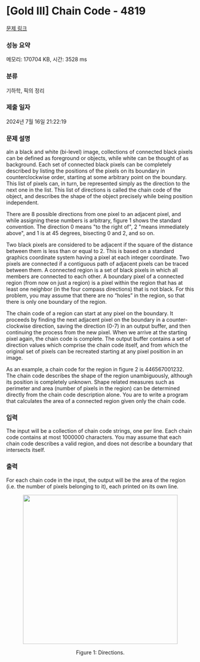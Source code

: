 # [Gold III] Chain Code - 4819 

[문제 링크](https://www.acmicpc.net/problem/4819) 

### 성능 요약

메모리: 170704 KB, 시간: 3528 ms

### 분류

기하학, 픽의 정리

### 제출 일자

2024년 7월 16일 21:22:19

### 문제 설명

<p>aIn a black and white (bi-level) image, collections of connected black pixels can be defined as foreground or objects, while white can be thought of as background. Each set of connected black pixels can be completely described by listing the positions of the pixels on its boundary in counterclockwise order, starting at some arbitrary point on the boundary. This list of pixels can, in turn, be represented simply as the direction to the next one in the list. This list of directions is called the chain code of the object, and describes the shape of the object precisely while being position independent.</p>

<p>There are 8 possible directions from one pixel to an adjacent pixel, and while assigning these numbers is arbitrary, figure 1 shows the standard convention. The direction 0 means "to the right of", 2 "means immediately above", and 1 is at 45 degrees, bisecting 0 and 2, and so on.</p>

<p>Two black pixels are considered to be adjacent if the square of the distance between them is less than or equal to 2. This is based on a standard graphics coordinate system having a pixel at each integer coordinate. Two pixels are connected if a contiguous path of adjacent pixels can be traced between them. A connected region is a set of black pixels in which all members are connected to each other. A boundary pixel of a connected region (from now on just a region) is a pixel within the region that has at least one neighbor (in the four compass directions) that is not black. For this problem, you may assume that there are no “holes” in the region, so that there is only one boundary of the region.</p>

<p>The chain code of a region can start at any pixel on the boundary. It proceeds by finding the next adjacent pixel on the boundary in a counter-clockwise direction, saving the direction (0-7) in an output buffer, and then continuing the process from the new pixel. When we arrive at the starting pixel again, the chain code is complete. The output buffer contains a set of direction values which comprise the chain code itself, and from which the original set of pixels can be recreated starting at any pixel position in an image.</p>

<p>As an example, a chain code for the region in figure 2 is 446567001232. The chain code describes the shape of the region unambiguously, although its position is completely unknown. Shape related measures such as perimeter and area (number of pixels in the region) can be determined directly from the chain code description alone. You are to write a program that calculates the area of a connected region given only the chain code.</p>

### 입력 

 <p>The input will be a collection of chain code strings, one per line. Each chain code contains at most 1000000 characters. You may assume that each chain code describes a valid region, and does not describe a boundary that intersects itself.</p>

### 출력 

 <p>For each chain code in the input, the output will be the area of the region (i.e. the number of pixels belonging to it), each printed on its own line.</p>

<p style="text-align: center;"><img alt="" src="/upload/images2/dir(1).png" style="height:400px; width:414px"></p>

<p style="text-align: center;">Figure 1: Directions.</p>

<p style="text-align: center;"> </p>

